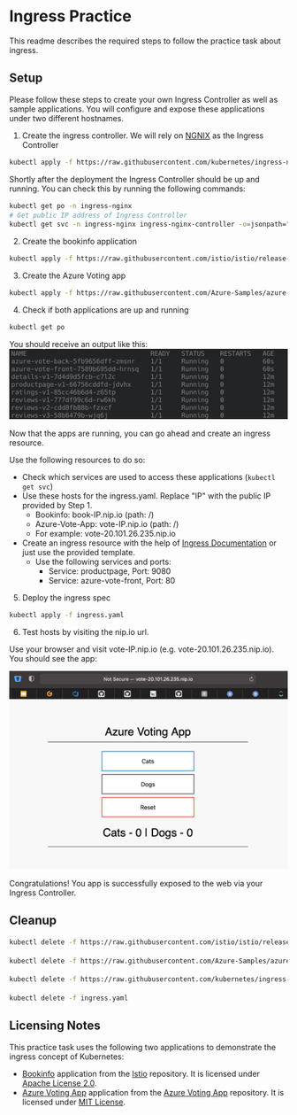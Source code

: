# Ingress Practice

This readme describes the required steps to follow the practice task about ingress.

## Setup

Please follow these steps to create your own Ingress Controller as well as sample applications. You will configure and expose these applications under two different hostnames.

1. Create the ingress controller. We will rely on [NGNIX](https://kubernetes.github.io/ingress-nginx/deploy/) as the Ingress Controller
```bash
kubectl apply -f https://raw.githubusercontent.com/kubernetes/ingress-nginx/controller-v1.0.0/deploy/static/provider/cloud/deploy.yaml
```

Shortly after the deployment the Ingress Controller should be up and running. You can check this by running the following commands:

```bash
kubectl get po -n ingress-nginx
# Get public IP address of Ingress Controller
kubectl get svc -n ingress-nginx ingress-nginx-controller -o=jsonpath="{.status.loadBalancer.ingress[0].ip}"
```

2. Create the bookinfo application

```bash
kubectl apply -f https://raw.githubusercontent.com/istio/istio/release-1.15/samples/bookinfo/platform/kube/bookinfo.yaml
```

3. Create the Azure Voting app

```bash
kubectl apply -f https://raw.githubusercontent.com/Azure-Samples/azure-voting-app-redis/master/azure-vote-all-in-one-redis.yaml
```

4. Check if both applications are up and running

```bash
kubectl get po
```

You should receive an output like this:
![Command output](ApplicationStatus.png)

Now that the apps are running, you can go ahead and create an ingress resource.

Use the following resources to do so:

- Check which services are used to access these applications (`kubectl get svc`)
- Use these hosts for the ingress.yaml. Replace "IP" with the public IP provided by Step 1.
  - Bookinfo: book-IP.nip.io (path: /)
  - Azure-Vote-App: vote-IP.nip.io (path: /)
  - For example: vote-20.101.26.235.nip.io
- Create an ingress resource with the help of [Ingress Documentation](https://kubernetes.io/docs/concepts/services-networking/ingress/) or just use the provided template.
  - Use the following services and ports:
    - Service: productpage, Port: 9080
    - Service: azure-vote-front, Port: 80

5. Deploy the ingress spec

```bash
kubectl apply -f ingress.yaml
```

6. Test hosts by visiting the nip.io url.

Use your browser and visit vote-IP.nip.io (e.g. vote-20.101.26.235.nip.io). You should see the app:

![Vote App](VoteApp.png)

Congratulations! You app is successfully exposed to the web via your Ingress Controller.

## Cleanup

```bash
kubectl delete -f https://raw.githubusercontent.com/istio/istio/release-1.15/samples/bookinfo/platform/kube/bookinfo.yaml

kubectl delete -f https://raw.githubusercontent.com/Azure-Samples/azure-voting-app-redis/master/azure-vote-all-in-one-redis.yaml

kubectl delete -f https://raw.githubusercontent.com/kubernetes/ingress-nginx/controller-v1.0.0/deploy/static/provider/cloud/deploy.yaml

kubectl delete -f ingress.yaml
```

## Licensing Notes

This practice task uses the following two applications to demonstrate the ingress concept of Kubernetes:
- [Bookinfo](https://github.com/istio/istio/tree/release-1.15/samples/bookinfo/platform/kube) application from the [Istio](https://github.com/istio/istio/tree/master) repository. It is licensed under [Apache License 2.0](https://github.com/istio/istio/blob/master/LICENSE).
- [Azure Voting App](https://github.com/Azure-Samples/azure-voting-app-redis/blob/master/azure-vote-all-in-one-redis.yaml) application from the [Azure Voting App](https://github.com/Azure-Samples/azure-voting-app-redis) repository. It is licensed under [MIT License](https://github.com/Azure-Samples/azure-voting-app-redis/blob/master/LICENSE).

